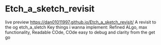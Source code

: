 # Etch_a_sketch_revisit
live preview https://dan01011997.github.io/Etch_a_sketch_revisit/
A revisit to the og etch_a_sletch
Key things i wanna implement: 
Refined ALgo, max functionality, Readable COde, COde easy to debug and clarity from the get go
